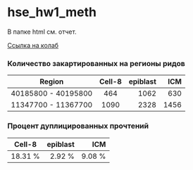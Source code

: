 # hse_hw1_meth

В папке html см. отчет.

[Ссылка на колаб](https://colab.research.google.com/drive/19OoiIpOg_ko_DwqbaGrwc09v-Nbl52VZ?usp=sharing)

### Количество закартированных на регионы ридов

| Region       | Cell-8                | epiblast |   ICM      |
| ------------- |:------------------:| -----:| -----:|
| 40185800 - 40195800    | 464 |  1062  | 630
| 11347700 - 11367700    |  1090   | 2328 | 1456

### Процент дуплицированных прочтений
| Cell-8                | epiblast |   ICM      |
|:------------------:| -----:| -----:|
 |  18.31 %   | 2.92 % | 9.08 %
